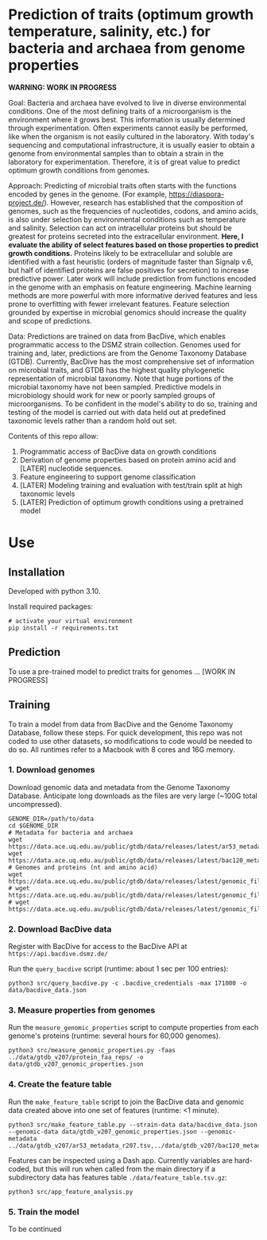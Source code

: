 # Prediction of traits (optimum growth temperature, salinity, etc.) for bacteria and archaea from genome properties

**WARNING: WORK IN PROGRESS**

Goal: Bacteria and archaea have evolved to live in diverse environmental conditions. One of the most defining traits of a microorganism is the environment where it grows best. This information is usually determined through experimentation. Often experiments cannot easily be performed, like when the organism is not easily cultured in the laboratory. With today's sequencing and computational infrastructure, it is usually easier to obtain a genome from environmental samples than to obtain a strain in the laboratory for experimentation. Therefore, it is of great value to predict optimum growth conditions from genomes.

Approach: Predicting of microbial traits often starts with the functions encoded by genes in the genome. (For example, https://diaspora-project.de/). However, research has established that the composition of genomes, such as the frequencies of nucleotides, codons, and amino acids, is also under selection by environmental conditions such as temperature and salinity. Selection can act on intracellular proteins but should be greatest for proteins secreted into the extracellular environment. **Here, I evaluate the ability of select features based on those properties to predict growth conditions.** Proteins likely to be extracellular and soluble are identified with a fast heuristic (orders of magnitude faster than Signalp v.6, but half of identified proteins are false positives for secretion) to increase predictive power. Later work will include prediction from functions encoded in the genome with an emphasis on feature engineering. Machine learning methods are more powerful with more informative derived features and less prone to overfitting with fewer irrelevant features. Feature selection grounded by expertise in microbial genomics should increase the quality and scope of predictions.

Data: Predictions are trained on data from BacDive, which enables programmatic access to the DSMZ strain collection. Genomes used for training and, later, predictions are from the Genome Taxonomy Database (GTDB). Currently, BacDive has the most comprehensive set of information on microbial traits, and GTDB has the highest quality phylogenetic representation of microbial taxonomy. Note that huge portions of the microbial taxonomy have not been sampled. Predictive models in microbiology should work for new or poorly sampled groups of microorganisms. To be confident in the model's ability to do so, training and testing of the model is carried out with data held out at predefined taxonomic levels rather than a random hold out set. 

Contents of this repo allow:

1. Programmatic access of BacDive data on growth conditions
2. Derivation of genome properties based on protein amino acid and [LATER] nucleotide sequences. 
3. Feature engineering to support genome classification
4. [LATER] Modeling training and evaluation with test/train split at high taxonomic levels
5. [LATER] Prediction of optimum growth conditions using a pretrained model

# Use
## Installation

Developed with python 3.10. 

Install required packages:

```shell
# activate your virtual environment
pip install -r requirements.txt
```

## Prediction

To use a pre-trained model to predict traits for genomes ... [WORK IN PROGRESS]

## Training

To train a model from data from BacDive and the Genome Taxonomy Database, follow these steps. For quick development, this repo was not coded to use other datasets, so modifications to code would be needed to do so. All runtimes refer to a Macbook with 8 cores and 16G memory.

### 1. Download genomes

Download genomic data and metadata from the Genome Taxonomy Database. Anticipate long downloads as the files are very large (~100G total uncompressed).

```shell
GENOME_DIR=/path/to/data
cd $GENOME_DIR
# Metadata for bacteria and archaea
wget https://data.ace.uq.edu.au/public/gtdb/data/releases/latest/ar53_metadata.tar.gz
wget https://data.ace.uq.edu.au/public/gtdb/data/releases/latest/bac120_metadata.tar.gz
# Genomes and proteins (nt and amino acid)
wget https://data.ace.uq.edu.au/public/gtdb/data/releases/latest/genomic_files_reps/gtdb_proteins_aa_reps.tar.gz
# wget https://data.ace.uq.edu.au/public/gtdb/data/releases/latest/genomic_files_reps/gtdb_proteins_nt_reps.tar.gz
# wget https://data.ace.uq.edu.au/public/gtdb/data/releases/latest/genomic_files_reps/gtdb_genomes_reps.tar.gz
```

### 2. Download BacDive data

Register with BacDive for access to the BacDive API at `https://api.bacdive.dsmz.de/`

Run the `query_bacdive` script (runtime: about 1 sec per 100 entries):

```shell
python3 src/query_bacdive.py -c .bacdive_credentials -max 171000 -o data/bacdive_data.json
```

### 3. Measure properties from genomes

Run the `measure_genomic_properties` script to compute properties from each genome's proteins (runtime: several hours for 60,000 genomes).

```shell
python3 src/measure_genomic_properties.py -faas ../data/gtdb_v207/protein_faa_reps/ -o data/gtdb_v207_genomic_properties.json
```

### 4. Create the feature table

Run the `make_feature_table` script to join the BacDive data and genomic data created above into one set of features (runtime: <1 minute).

```shell
python3 src/make_feature_table.py --strain-data data/bacdive_data.json --genomic-data data/gtdb_v207_genomic_properties.json --genomic-metadata ../data/gtdb_v207/ar53_metadata_r207.tsv,../data/gtdb_v207/bac120_metadata_r207.tsv
```

Features can be inspected using a Dash app. Currently variables are hard-coded, but this will run
when called from the main directory if a subdirectory data has features table `./data/feature_table.tsv.gz`:

```shell
python3 src/app_feature_analysis.py
```

### 5. Train the model

To be continued
